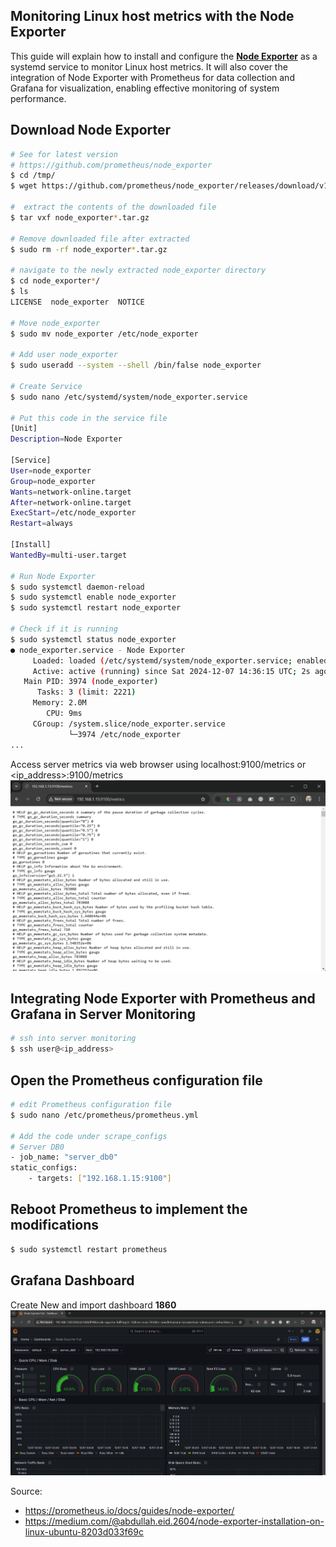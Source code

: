 ## Monitoring Linux host metrics with the Node Exporter

This guide will explain how to install and configure the [<b>Node Exporter</b>](https://github.com/prometheus/node_exporter) as a systemd service to monitor Linux host metrics. It will also cover the integration of Node Exporter with Prometheus for data collection and Grafana for visualization, enabling effective monitoring of system performance.

## Download Node Exporter
```bash
# See for latest version
# https://github.com/prometheus/node_exporter
$ cd /tmp/
$ wget https://github.com/prometheus/node_exporter/releases/download/v1.8.2/node_exporter-1.8.2.linux-amd64.tar.gz

#  extract the contents of the downloaded file
$ tar vxf node_exporter*.tar.gz

# Remove downloaded file after extracted
$ sudo rm -rf node_exporter*.tar.gz

# navigate to the newly extracted node_exporter directory
$ cd node_exporter*/
$ ls
LICENSE  node_exporter  NOTICE

# Move node_exporter
$ sudo mv node_exporter /etc/node_exporter

# Add user node_exporter
$ sudo useradd --system --shell /bin/false node_exporter

# Create Service
$ sudo nano /etc/systemd/system/node_exporter.service

# Put this code in the service file
[Unit]
Description=Node Exporter

[Service]
User=node_exporter
Group=node_exporter
Wants=network-online.target
After=network-online.target
ExecStart=/etc/node_exporter
Restart=always

[Install]
WantedBy=multi-user.target

# Run Node Exporter
$ sudo systemctl daemon-reload
$ sudo systemctl enable node_exporter
$ sudo systemctl restart node_exporter

# Check if it is running
$ sudo systemctl status node_exporter
● node_exporter.service - Node Exporter
     Loaded: loaded (/etc/systemd/system/node_exporter.service; enabled; vendor preset: enabled)
     Active: active (running) since Sat 2024-12-07 14:36:15 UTC; 2s ago
   Main PID: 3974 (node_exporter)
      Tasks: 3 (limit: 2221)
     Memory: 2.0M
        CPU: 9ms
     CGroup: /system.slice/node_exporter.service
             └─3974 /etc/node_exporter
...
```

Access server metrics via web browser using localhost:9100/metrics or <ip_address>:9100/metrics
![server-metrics](server-metrics.png)

##  Integrating Node Exporter with Prometheus and Grafana in Server Monitoring

```bash
# ssh into server monitoring
$ ssh user@<ip_address>
```

## Open the Prometheus configuration file
```bash
# edit Prometheus configuration file
$ sudo nano /etc/prometheus/prometheus.yml

# Add the code under scrape_configs
# Server DB0
- job_name: "server_db0"
static_configs:
    - targets: ["192.168.1.15:9100"]
```

## Reboot Prometheus to implement the modifications
```bash
$ sudo systemctl restart prometheus
```

## Grafana Dashboard
Create New and import dashboard <b>1860</b>
![server-monitoring](server-monitoring.png)

Source:
- https://prometheus.io/docs/guides/node-exporter/
- https://medium.com/@abdullah.eid.2604/node-exporter-installation-on-linux-ubuntu-8203d033f69c